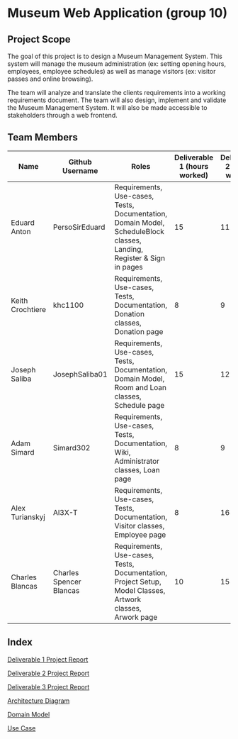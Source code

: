 # Museum Web Application (group 10)
## Project Scope
The goal of this project is to design a Museum Management System. This system will manage the museum administration (ex: setting opening hours, employees, employee schedules) as well as manage visitors (ex: visitor passes and online browsing).

The team will analyze and translate the clients requirements into a working requirements document. The team will also design, implement and validate the Museum Management System. It will also be made accessible to stakeholders through a web frontend.

## Team Members
| Name      | Github Username | Roles | Deliverable 1 (hours worked) | Deliverable 2 (hours worked) | Deliverable 3 (hours worked)
| ----------- | ----------- | ----------- | ----------- | ----------- | ----------- |
| Eduard Anton      | PersoSirEduard       | Requirements, Use-cases, Tests, Documentation, Domain Model,  ScheduleBlock classes,  Landing, Register & Sign in pages | 15 | 11 | 15
| Keith Crochtiere   | khc1100        | Requirements, Use-cases, Tests, Documentation, Donation classes, Donation page | 8 | 9 | 9
| Joseph Saliba   | JosephSaliba01        | Requirements, Use-cases, Tests, Documentation, Domain Model, Room and Loan classes, Schedule page | 15 | 12 | 12
| Adam Simard   | Simard302        | Requirements, Use-cases, Tests, Documentation, Wiki, Administrator classes, Loan page | 8 | 9 | 10
| Alex Turianskyj   | Al3X-T        | Requirements, Use-cases, Tests, Documentation, Visitor classes, Employee page | 8 | 16 | 11
| Charles Blancas   | Charles Spencer Blancas        | Requirements, Use-cases, Tests, Documentation, Project Setup, Model Classes, Artwork classes, Arwork page | 10 | 15 | 17

## Index
[Deliverable 1 Project Report](https://github.com/McGill-ECSE321-Fall2022/project-group-10/wiki/Deliverable-1-Project-Report)

[Deliverable 2 Project Report](https://github.com/McGill-ECSE321-Fall2022/project-group-10/wiki/Deliverable-2-Project-Report)

[Deliverable 3 Project Report](https://github.com/McGill-ECSE321-Fall2022/project-group-10/wiki/Deliverable-3-Project-Report)

[Architecture Diagram](https://github.com/McGill-ECSE321-Fall2022/project-group-10/wiki/Architecture-Diagram)

[Domain Model](https://github.com/McGill-ECSE321-Fall2022/project-group-10/wiki/UML-Domain-Model)

[Use Case](https://github.com/McGill-ECSE321-Fall2022/project-group-10/wiki/Use-Case-Diagram-and-Specifics)

